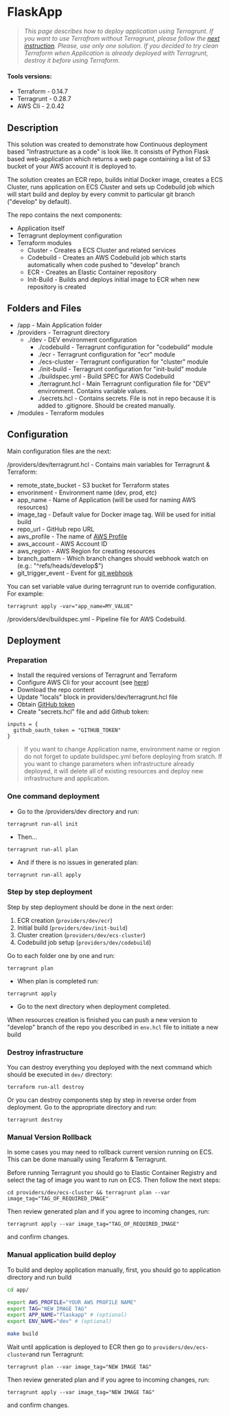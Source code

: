 # FlaskApp

> *This page describes how to deploy application using Terragrunt. If you want to use Terrafrom without Terragrunt, please follow the [next instruction](./clean_terraform). Please, use only one solution. If you decided to try clean Terraform when Application is already deployed with Terragrunt, destroy it before using Terraform.*

#### Tools versions:
- Terraform - 0.14.7
- Terragrunt - 0.28.7
- AWS Cli - 2.0.42

## Description

This solution was created to demonstrate how Continuous deployment based "Infrastructure as a code" is look like. It consists of Python Flask based web-application which returns a web page containing a list of S3 bucket of your AWS account it is deployed to.

The solution creates an ECR repo, builds initial Docker image, creates a ECS Cluster, runs application on ECS Cluster and sets up Codebuild job which will start build and deploy by every commit to particular git branch ("develop" by default).      

The repo contains the next components:

- Application itself
- Terragrunt deployment configuration
- Terraform modules
	- Cluster - Creates a ECS Cluster and related services
	- Codebuild - Creates an AWS Codebuild job which starts automatically when code pushed to "develop" branch
	- ECR - Creates an Elastic Container repository
	- Init-Build - Builds and deploys initial image to ECR when new repository is created

## Folders and Files

- /app - Main Application folder
- /providers - Terragrunt directory
    - ./dev - DEV environment configuration
        - ./codebuild - Terragrunt configuration for "codebuild" module
	    - ./ecr - Terragrunt configuration for "ecr" module
	    - ./ecs-cluster - Terragrunt configuration for "cluster" module
	    - ./init-build - Terragrunt configuration for "init-build" module
	    - ./buildspec.yml - Build SPEC for AWS Codebuild
	    - ./terragrunt.hcl - Main Terragrunt configuration file for "DEV" environment. Contains variable values.
	    - ./secrets.hcl - Contains secrets. File is not in repo because it is added to .gitignore. Should be created manually.
- /modules - Terraform modules

## Configuration

Main configuration files are the next:

/providers/dev/terragrunt.hcl - Contains main variables for Terragrunt & Terraform:
- remote_state_bucket - S3 bucket for Terraform states
- envorinment - Environment name (dev, prod, etc)
- app_name - Name of Application (will be used for naming AWS resources)
- image_tag - Default value for Docker image tag. Will be used for initial build
- repo_url - GitHub repo URL
- aws_profile - The name of [AWS Profile](https://docs.aws.amazon.com/cli/latest/userguide/cli-configure-profiles.html)
- aws_account - AWS Account ID
- aws_region - AWS Region for creating resources
- branch_pattern - Which branch changes should webhook watch on (e.g.: "^refs/heads/develop$")
- git_trigger_event - Event for [git webhook](https://docs.aws.amazon.com/codebuild/latest/APIReference/API_WebhookFilter.html) 

You can set variable value during terragrunt run to override configuration. For example:

```
terragrunt apply -var="app_name=MY_VALUE"
```

/providers/dev/buildspec.yml - Pipeline file for AWS Codebuild. 

## Deployment

### Preparation

 - Install the required versions of Terragrunt and Terraform 
 - Configure AWS Cli for your account (see [here](https://docs.aws.amazon.com/cli/latest/userguide/cli-configure-files.html))
 - Download the repo content
 - Update "locals" block in providers/dev/terragrunt.hcl file
 - Obtain [GitHub token](https://docs.github.com/en/github/authenticating-to-github/creating-a-personal-access-token)
 - Create "secrets.hcl" file and add Github token:

```
inputs = {
  github_oauth_token = "GITHUB_TOKEN"
}
```

> If you want to change Application name, environment name or region do not forget to update buildspec.yml before deploying from sratch. If you want to change parameters when infrastructure already deployed, it will delete all of existing resources and deploy new infrastructure and application.

### One command deployment

 - Go to the /providers/dev directory and run:

```
terragrunt run-all init
```

- Then...

```
terragrunt run-all plan
```

- And if there is no issues in generated plan:

```
terragrunt run-all apply
```

### Step by step deployment

Step by step deployment should be done in the next order:

1. ECR creation (`providers/dev/ecr`)
2. Initial build (`providers/dev/init-build`)
3. Cluster creation (`providers/dev/ecs-cluster`)
4. Codebuild job setup (`providers/dev/codebuild`)

Go to each folder one by one and run:

```
terragrunt plan
```

- When plan is completed run:

```
terragrunt apply
```

- Go to the next directory when deployment completed. 

When resources creation is finished you can push a new version to "develop" branch of the repo you described in `env.hcl` file to initiate a new build 

### Destroy infrastructure

You can destroy everything you deployed with the next command which should be executed in `dev/` directory:

```
terraform run-all destroy
```

Or you can destroy components step by step in reverse order from deployment. Go to the appropriate directory and run:

```
terragrunt destroy
```

### Manual Version Rollback

In some cases you may need to rollback current version running on ECS. This can be done manually using Teraform & Terragrunt. 

Before running Terragrunt you should go to Elastic Container Registry and select the tag of image you want to run on ECS. Then follow the next steps:

```
cd providers/dev/ecs-cluster && terragrunt plan --var image_tag="TAG_OF_REQUIRED_IMAGE"
```

Then review generated plan and if you agree to incoming changes, run:

``` 
terragrunt apply --var image_tag="TAG_OF_REQUIRED_IMAGE"
```

and confirm changes.

### Manual application build deploy

To build and deploy application manually, first, you should go to application directory and run build

``` bash
cd app/

export AWS_PROFILE="YOUR AWS PROFILE NAME"
export TAG="NEW IMAGE TAG"
export APP_NAME="flaskapp" # (optional)
export ENV_NAME="dev" # (optional)

make build 
```

Wait until application is deployed to ECR then go to `providers/dev/ecs-cluster`and run Terragrunt:

```
terragrunt plan --var image_tag="NEW IMAGE TAG"
```

Then review generated plan and if you agree to incoming changes, run:

``` 
terragrunt apply --var image_tag="NEW IMAGE TAG"
```

and confirm changes.

